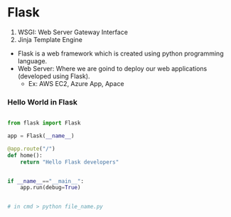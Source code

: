 # Flask

1. WSGI: Web Server Gateway Interface
2. Jinja Template Engine



- Flask is a web framework which is created using python programming language. 
- Web Server: Where we are goind to deploy our web applications (developed using Flask).
    - Ex: AWS EC2, Azure App, Apace
    


### Hello World in Flask

```py

from flask import Flask

app = Flask(__name__)

@app.route("/")
def home():
    return "Hello Flask developers"


if __name__=="__main__":
    app.run(debug=True)


# in cmd > python file_name.py

```




